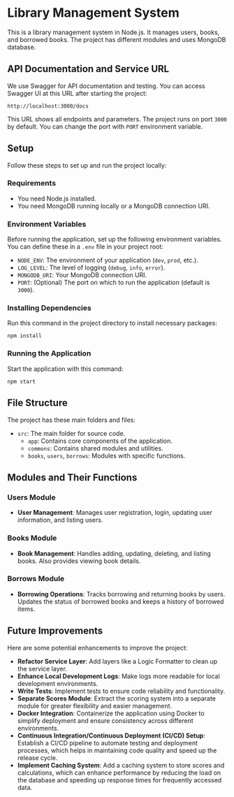 # Library Management System

This is a library management system in Node.js. It manages users, books, and borrowed books. The project has different modules and uses MongoDB database.

## API Documentation and Service URL

We use Swagger for API documentation and testing. You can access Swagger UI at this URL after starting the project:

    http://localhost:3000/docs

This URL shows all endpoints and parameters. The project runs on port `3000` by default. You can change the port with `PORT` environment variable.

## Setup

Follow these steps to set up and run the project locally:

### Requirements

- You need Node.js installed.
- You need MongoDB running locally or a MongoDB connection URI.

### Environment Variables

Before running the application, set up the following environment variables. You can define these in a `.env` file in your project root:

- `NODE_ENV`: The environment of your application (`dev`, `prod`, etc.).
- `LOG_LEVEL`: The level of logging (`debug`, `info`, `error`).
- `MONGODB_URI`: Your MongoDB connection URI.
- `PORT`: (Optional) The port on which to run the application (default is `3000`).

### Installing Dependencies

Run this command in the project directory to install necessary packages:

    npm install

### Running the Application

Start the application with this command:

    npm start

## File Structure

The project has these main folders and files:

- `src`: The main folder for source code.
    - `app`: Contains core components of the application.
    - `commons`: Contains shared modules and utilities.
    - `books`, `users`, `borrows`: Modules with specific functions.

## Modules and Their Functions

### Users Module
- **User Management**: Manages user registration, login, updating user information, and listing users.

### Books Module
- **Book Management**: Handles adding, updating, deleting, and listing books. Also provides viewing book details.

### Borrows Module
- **Borrowing Operations**: Tracks borrowing and returning books by users. Updates the status of borrowed books and keeps a history of borrowed items.

## Future Improvements

Here are some potential enhancements to improve the project:

- **Refactor Service Layer**: Add layers like a Logic Formatter to clean up the service layer.
- **Enhance Local Development Logs**: Make logs more readable for local development environments.
- **Write Tests**: Implement tests to ensure code reliability and functionality.
- **Separate Scores Module**: Extract the scoring system into a separate module for greater flexibility and easier management.
- **Docker Integration**: Containerize the application using Docker to simplify deployment and ensure consistency across different environments.
- **Continuous Integration/Continuous Deployment (CI/CD) Setup**: Establish a CI/CD pipeline to automate testing and deployment processes, which helps in maintaining code quality and speed up the release cycle.
- **Implement Caching System**: Add a caching system to store scores and calculations, which can enhance performance by reducing the load on the database and speeding up response times for frequently accessed data.
